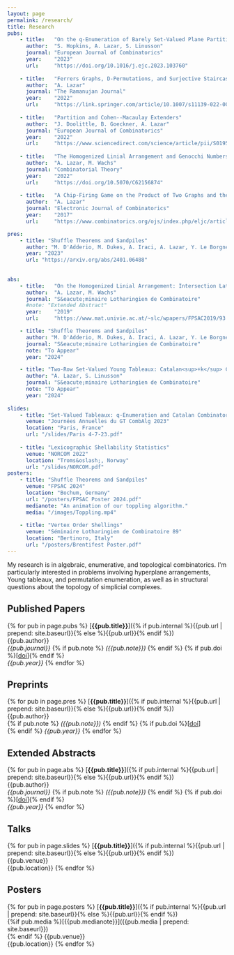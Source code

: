 ```yaml
---
layout: page
permalink: /research/
title: Research
pubs:
    - title:   "On the q-Enumeration of Barely Set-Valued Plane Partitions and Linear Extensions"
      author:  "S. Hopkins, A. Lazar, S. Linusson"
      journal: "European Journal of Combinatorics"
      year:    "2023"
      url:     "https://doi.org/10.1016/j.ejc.2023.103760"
      
    - title:   "Ferrers Graphs, D-Permutations, and Surjective Staircases"
      author:  "A. Lazar"
      journal: "The Ramanujan Journal"
      year:    "2022"
      url:     "https://link.springer.com/article/10.1007/s11139-022-00581-5"
    
    - title:   "Partition and Cohen--Macaulay Extenders"
      author:  "J. Doolittle, B. Goeckner, A. Lazar"
      journal: "European Journal of Combinatorics"
      year:    "2022"
      url:     "https://www.sciencedirect.com/science/article/pii/S0195669821001827"
    
    - title:   "The Homogenized Linial Arrangement and Genocchi Numbers"
      author:  "A. Lazar, M. Wachs"
      journal: "Combinatorial Theory"
      year:    "2022"
      url:     "https://doi.org/10.5070/C62156874"
    
    - title:   "A Chip-Firing Game on the Product of Two Graphs and the Tropical Picard Group"
      author:  "A. Lazar"
      journal: "Electronic Journal of Combinatorics"
      year:    "2017"
      url:     "https://www.combinatorics.org/ojs/index.php/eljc/article/view/v24i4p14"

pres:
    - title: "Shuffle Theorems and Sandpiles"
      author: "M. D'Adderio, M. Dukes, A. Iraci, A. Lazar, Y. Le Borgne, A. Vanden Wyngaerd"
      year: "2023"
      url: "https://arxiv.org/abs/2401.06488"
   
    
abs:   
    - title:   "On the Homogenized Linial Arrangement: Intersection Lattice and Genocchi Numbers"
      author:  "A. Lazar, M. Wachs"
      journal: "S&eacute;minaire Lotharingien de Combinatoire"
      #note: "Extended Abstract"
      year:    "2019"
      url:     "https://www.mat.univie.ac.at/~slc/wpapers/FPSAC2019/93.html"

    - title: "Shuffle Theorems and Sandpiles"
      author: "M. D'Adderio, M. Dukes, A. Iraci, A. Lazar, Y. Le Borgne, A. Vanden Wyngaerd"
      journal: "S&eacute;minaire Lotharingien de Combinatoire"
      note: "To Appear"
      year: "2024"

    - title: "Two-Row Set-Valued Young Tableaux: Catalan<sup>+k</sup> Combinatorics"
      author: "A. Lazar, S. Linusson"
      journal: "S&eacute;minaire Lotharingien de Combinatoire"
      note: "To Appear"
      year: "2024"
      
slides:
    - title: "Set-Valued Tableaux: q-Enumeration and Catalan Combinatorics"
      venue: "Journées Annuelles du GT CombAlg 2023"
      location: "Paris, France"
      url: "/slides/Paris 4-7-23.pdf"
      
    - title: "Lexicographic Shellability Statistics"
      venue: "NORCOM 2022"
      location: "Troms&oslash;, Norway"
      url: "/slides/NORCOM.pdf"
posters:
    - title: "Shuffle Theorems and Sandpiles"
      venue: "FPSAC 2024"
      location: "Bochum, Germany"
      url: "/posters/FPSAC Poster 2024.pdf"
      medianote: "An animation of our toppling algorithm."
      media: "/images/Toppling.mp4"
      
    - title: "Vertex Order Shellings"
      venue: "Séminaire Lotharingien de Combinatoire 89"
      location: "Bertinoro, Italy"
      url: "/posters/Brentifest Poster.pdf"
---
```


My research is in algebraic, enumerative, and topological combinatorics. I'm particularly interested in problems involving hyperplane arrangements, 
Young tableaux, and permutation enumeration, as well as in structural questions about the topology of simplicial complexes.

## Published Papers

{% for pub in page.pubs %}
[**{{pub.title}}**]({% if pub.internal %}{{pub.url | prepend: site.baseurl}}{% else %}{{pub.url}}{% endif %})<br />
{{pub.author}}<br />
*{{pub.journal}}*
{% if pub.note %} *({{pub.note}})*
{% endif %} {% if pub.doi %}[[doi]({{pub.doi}})]{% endif %}<br />
*{{pub.year}}* 
{% endfor %}

## Preprints

{% for pub in page.pres %}
[**{{pub.title}}**]({% if pub.internal %}{{pub.url | prepend: site.baseurl}}{% else %}{{pub.url}}{% endif %})<br />
{{pub.author}} <br />
{% if pub.note %} *({{pub.note}})*
{% endif %} {% if pub.doi %}[[doi]({{pub.doi}})]<br />{% endif %}
*{{pub.year}}* 
{% endfor %}

## Extended Abstracts
{% for pub in page.abs %}
[**{{pub.title}}**]({% if pub.internal %}{{pub.url | prepend: site.baseurl}}{% else %}{{pub.url}}{% endif %})<br />
{{pub.author}}<br />
*{{pub.journal}}*
{% if pub.note %} *({{pub.note}})*
{% endif %} {% if pub.doi %}[[doi]({{pub.doi}})]{% endif %}<br />
*{{pub.year}}* 
{% endfor %}

## Talks
{% for pub in page.slides %}
[**{{pub.title}}**]({% if pub.internal %}{{pub.url | prepend: site.baseurl}}{% else %}{{pub.url}}{% endif %})<br />
{{pub.venue}}<br />
{{pub.location}}
{% endfor %}

## Posters
{% for pub in page.posters %}
[**{{pub.title}}**]({% if pub.internal %}{{pub.url | prepend: site.baseurl}}{% else %}{{pub.url}}{% endif %})<br />
{%if pub.media %}[{{pub.medianote}}]({{pub.media | prepend: site.baseurl}})<br />{% endif %}
{{pub.venue}}<br />
{{pub.location}}
{% endfor %}
